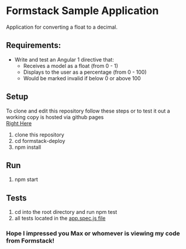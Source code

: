 # Formstack Sample Application

Application for converting a float to a decimal.  


## Requirements:

* Write and test an Angular 1 directive that:
  * Receives a model as a float (from 0 - 1)
  * Displays to the user as a percentage (from 0 - 100)
  * Would be marked invalid if below 0 or above 100


## Setup
To clone and edit this repository follow these steps or to test it out a working copy is hosted via github pages  
[Right Here](https://milesaylward.github.io/sample-app/)

1. clone this repository
2. cd formstack-deploy
3. npm install

## Run

1. npm start

## Tests
1. cd into the root directory and run npm test
2. all tests located in the [app.spec.js file](https://github.com/milesaylward/formstack-deploy/blob/master/src/app.spec.js)

### Hope I impressed you Max or whomever is viewing my code from Formstack!
